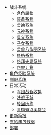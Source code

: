 * 战斗系统
  * [角色属性](角色属性.md)
  * [装备系统](装备系统.md)
  * [灵魄系统](灵魄系统.md)
  * [元神系统](元神系统.md)
  * [奥义系统](奥义系统.md)
  * [子女系统](子女系统.md)
  * [灵兽八阵图系统](灵兽八阵图系统.md)
  * [经络系统](经络系统.md)
  * [结拜夫妻系统](结拜夫妻系统.md)
  * [伤害计算](伤害计算.md)
* [角色经验系统](角色经验系统.md)
* [副职系统](副职系统.md)
* 日常活动
  * [军团战备收集](军团战备收集.md)
  * [决战王城](决战王城.md)
  * [轮回历练](轮回历练.md)
  * [青梅煮酒英雄会](青梅煮酒英雄会.md)
* [更新简报](更新简报.md)
* [原始解包数据](原始解包数据.md)
* [部署](部署.md)
